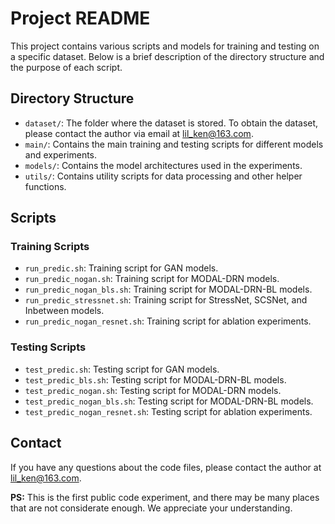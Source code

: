 # Project README

This project contains various scripts and models for training and testing on a specific dataset. Below is a brief description of the directory structure and the purpose of each script.

## Directory Structure

- `dataset/`: The folder where the dataset is stored. To obtain the dataset, please contact the author via email at [lil_ken@163.com](mailto:lil_ken@163.com).
- `main/`: Contains the main training and testing scripts for different models and experiments.
- `models/`: Contains the model architectures used in the experiments.
- `utils/`: Contains utility scripts for data processing and other helper functions.

## Scripts

### Training Scripts

- `run_predic.sh`: Training script for GAN models.
- `run_predic_nogan.sh`: Training script for MODAL-DRN models.
- `run_predic_nogan_bls.sh`: Training script for MODAL-DRN-BL models.
- `run_predic_stressnet.sh`: Training script for StressNet, SCSNet, and Inbetween models.
- `run_predic_nogan_resnet.sh`: Training script for ablation experiments.

### Testing Scripts

- `test_predic.sh`: Testing script for GAN models.
- `test_predic_bls.sh`: Testing script for MODAL-DRN-BL models.
- `test_predic_nogan.sh`: Testing script for MODAL-DRN models.
- `test_predic_nogan_bls.sh`: Testing script for MODAL-DRN-BL models.
- `test_predic_nogan_resnet.sh`: Testing script for ablation experiments.

## Contact

If you have any questions about the code files, please contact the author at [lil_ken@163.com](mailto:lil_ken@163.com).

**PS:** This is the first public code experiment, and there may be many places that are not considerate enough. We appreciate your understanding.